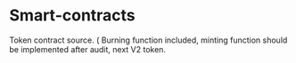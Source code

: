 # Smart-contracts
Token contract source. ( Burning function included, minting function should be implemented after audit, next V2 token.
